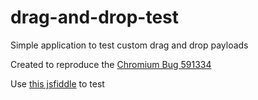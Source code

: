 # drag-and-drop-test
Simple application to test custom drag and drop payloads

Created to reproduce the [Chromium Bug 591334](https://bugs.chromium.org/p/chromium/issues/detail?id=591334)

Use [this jsfiddle](http://jsfiddle.net/tilmans/72adajrg/1/) to test